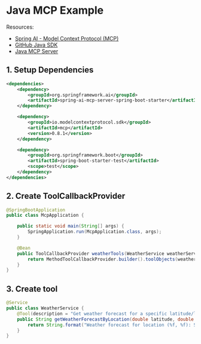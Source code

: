 # Java MCP Example

Resources:

- [Spring AI - Model Context Protocol (MCP)](https://docs.spring.io/spring-ai/reference/api/mcp/mcp-overview.html)
- [GitHub Java SDK](https://github.com/modelcontextprotocol/java-sdk)
- [Java MCP Server](https://modelcontextprotocol.io/sdk/java/mcp-server)

## 1. Setup Dependencies

```xml
<dependencies>
	<dependency>
		<groupId>org.springframework.ai</groupId>
		<artifactId>spring-ai-mcp-server-spring-boot-starter</artifactId>
	</dependency>

	<dependency>
		<groupId>io.modelcontextprotocol.sdk</groupId>
		<artifactId>mcp</artifactId>
		<version>0.8.1</version>
	</dependency>

	<dependency>
		<groupId>org.springframework.boot</groupId>
		<artifactId>spring-boot-starter-test</artifactId>
		<scope>test</scope>
	</dependency>
</dependencies>
```

## 2. Create ToolCallbackProvider


```java
@SpringBootApplication
public class McpApplication {

	public static void main(String[] args) {
		SpringApplication.run(McpApplication.class, args);
	}

	@Bean
	public ToolCallbackProvider weatherTools(WeatherService weatherService) {
		return MethodToolCallbackProvider.builder().toolObjects(weatherService).build();
	}
}
```

## 3. Create tool

```java
@Service
public class WeatherService {
    @Tool(description = "Get weather forecast for a specific latitude/longitude")
    public String getWeatherForecastByLocation(double latitude, double longitude) {
        return String.format("Weather forecast for location (%f, %f): Sunny, 25°C", latitude, longitude);
    }
}
```